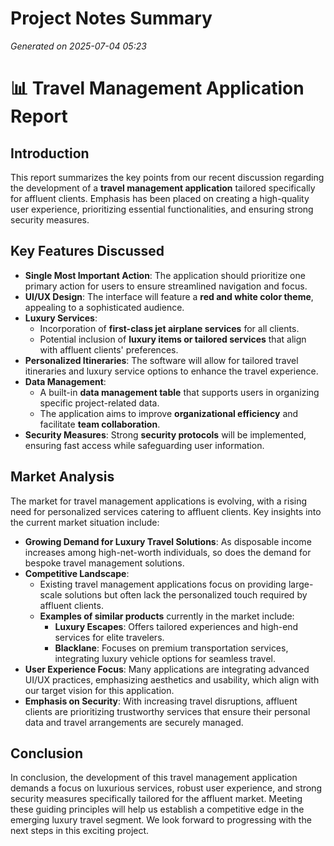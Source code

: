 # Project Notes Summary

*Generated on 2025-07-04 05:23*

# 📊 **Travel Management Application Report**

## **Introduction**
This report summarizes the key points from our recent discussion regarding the development of a **travel management application** tailored specifically for affluent clients. Emphasis has been placed on creating a high-quality user experience, prioritizing essential functionalities, and ensuring strong security measures.

## **Key Features Discussed**

- **Single Most Important Action**: The application should prioritize one primary action for users to ensure streamlined navigation and focus.
- **UI/UX Design**: The interface will feature a **red and white color theme**, appealing to a sophisticated audience.
- **Luxury Services**:
  - Incorporation of **first-class jet airplane services** for all clients.
  - Potential inclusion of **luxury items or tailored services** that align with affluent clients' preferences.
- **Personalized Itineraries**: The software will allow for tailored travel itineraries and luxury service options to enhance the travel experience.
- **Data Management**: 
  - A built-in **data management table** that supports users in organizing specific project-related data.
  - The application aims to improve **organizational efficiency** and facilitate **team collaboration**.
- **Security Measures**: Strong **security protocols** will be implemented, ensuring fast access while safeguarding user information.

## **Market Analysis**

The market for travel management applications is evolving, with a rising need for personalized services catering to affluent clients. Key insights into the current market situation include:

- **Growing Demand for Luxury Travel Solutions**: As disposable income increases among high-net-worth individuals, so does the demand for bespoke travel management solutions.
- **Competitive Landscape**:
  - Existing travel management applications focus on providing large-scale solutions but often lack the personalized touch required by affluent clients.
  - **Examples of similar products** currently in the market include:
    - **Luxury Escapes**: Offers tailored experiences and high-end services for elite travelers.
    - **Blacklane**: Focuses on premium transportation services, integrating luxury vehicle options for seamless travel.
- **User Experience Focus**: Many applications are integrating advanced UI/UX practices, emphasizing aesthetics and usability, which align with our target vision for this application.
- **Emphasis on Security**: With increasing travel disruptions, affluent clients are prioritizing trustworthy services that ensure their personal data and travel arrangements are securely managed.

## **Conclusion**
In conclusion, the development of this travel management application demands a focus on luxurious services, robust user experience, and strong security measures specifically tailored for the affluent market. Meeting these guiding principles will help us establish a competitive edge in the emerging luxury travel segment. We look forward to progressing with the next steps in this exciting project.